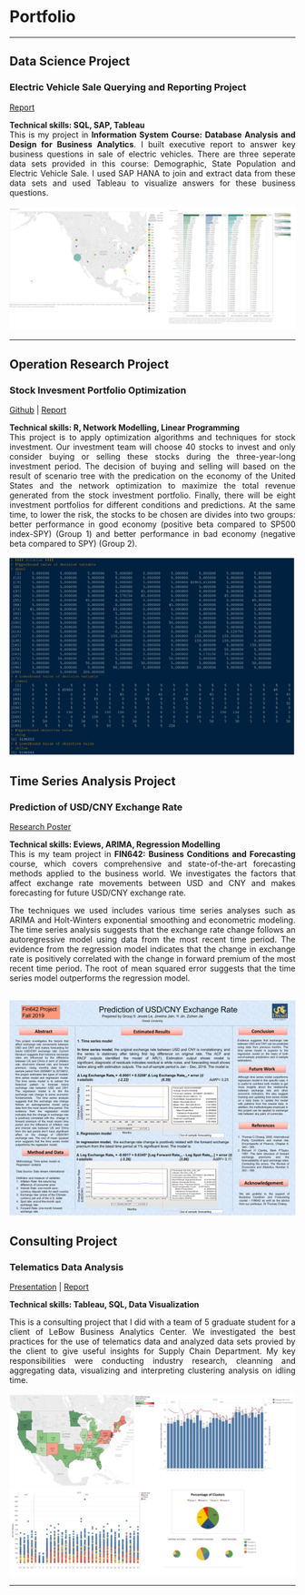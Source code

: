 # Portfolio

---
## Data Science Project

### Electric Vehicle Sale Querying and Reporting Project
<p align="left">
<a href="/pdf/Project%20-%20Electric%20Vehicles.pdf">Report</a>  
</p>
<strong> Technical skills: SQL, SAP, Tableau </strong>
<br>
<div style="text-align: justify"> This is my project in <strong> Information System Course: Database Analysis and Design for Business Analytics</strong>. I built executive report to answer key business questions in sale of electric vehicles. There are three seperate data sets provided in this course: Demographic, State Population and Electric Vehicle Sale. I used SAP HANA to join and extract data from these data sets and used Tableau to visualize answers for these business questions.</div>
<br>
<img src="https://github.com/jessiehangle/jessiehangle.github.io/blob/master/images/tableau.jpg?raw=true"/>
<br>

---

## Operation Research Project

### Stock Invesment Portfolio Optimization
<p align="left">
<a href="https://jessiehangle.github.io/Stock-Invesment-Portfolio-Optimization/">Github</a> | 
<a href="https://jessiehangle.github.io/Stock-Invesment-Portfolio-Optimization/OPR%20620%20Final%20Report_Phoenix%20Fund(final)%20(1).pdf">Report</a>  
</p>
<strong> Technical skills: R, Network Modelling, Linear Programming </strong>
<br>
<div style="text-align: justify"> This project is to apply optimization algorithms and techniques for stock investment. Our investment team will choose 40 stocks to invest and only consider buying or selling these stocks during the three-year-long investment period. The decision of buying and selling will based on the result of scenario tree with the predication on the economy of the United States and the network optimization to maximize the total revenue generated from the stock investment portfolio. Finally, there will be eight investment portfolios for different conditions and predictions. At the same time, to lower the risk, the stocks to be chosen are divides into two groups: better performance in good economy (positive beta compared to SP500 index-SPY) (Group 1) and better performance in bad economy (negative beta compared to SPY) (Group 2).</div>
<br>
<img src="https://github.com/jessiehangle/jessiehangle.github.io/blob/master/images/7.jpg?raw=true"/>
<br>

## Time Series Analysis Project

### Prediction of USD/CNY Exchange Rate 
<p align="left">
<a href="/images/Fin642_Group%205_Poster_Fall%202019.pdf"> Research Poster </a>
</p>
<strong> Technical skills: Eviews, ARIMA, Regression Modelling </strong>
<br>
<div style="text-align: justify"> This is my team project in <strong>FIN642: Business Conditions and Forecasting </strong> course, which covers comprehensive and state-of-the-art forecasting methods applied to the business world. We investigates the factors that affect exchange rate movements between USD and CNY and makes forecasting for future USD/CNY exchange rate.
  
The techniques we used includes various time series analyses such as ARIMA and Holt-Winters exponential smoothing and econometric modeling. The time series analysis suggests that the exchange rate change follows an autoregressive model using data from the most recent time period. The evidence from the regression model indicates that the change in exchange rate is positively correlated with the  change in forward premium of the most recent time period. The root of mean squared error suggests that the time series model outperforms the regression model. </div>
<br>
<img src="https://github.com/jessiehangle/jessiehangle.github.io/blob/master/images/Fin642_Group%205_Poster_Fall%202019.jpg?raw=true"/>
<br>


## Consulting Project

### Telematics Data Analysis

<p align="left">
<a href="/pdf/Consulting%20Project%20Presentation.pdf">Presentation</a> | <a href="/pdf/Telematics%20Final%20Report.pdf">Report</a>  
</p>

<strong> Technical skills: Tableau, SQL, Data Visualization </strong>
<br>
<div style="text-align: justify"> This is a consulting project that I did with a team of 5 graduate student for a client of LeBow Business Analytics Center. We investigated the best practices for the use of telematics data and analyzed data sets provied by the client to give useful insights for Supply Chain Department. My key responsibilities were conducting industry research, cleanning and aggregating data, visualizing and interpreting clustering analysis on idling time.</div>
<br>
<img src="https://github.com/jessiehangle/jessiehangle.github.io/blob/master/images/Telematics.jpg?raw=true"/>
<br>

---



